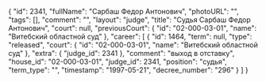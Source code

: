 {
    "id": 2341,
    "fullName": "Сарбаш Федор Антонович",
    "photoURL": "",
    "tags": [],
    "comment": "",
    "layout": "judge",
    "title": "Судья Сарбаш Федор Антонович",
    "court": null,
    "previousCourt": {
        "id": "02-000-03-01",
        "name": "Витебский областной суд"
    },
    "career": [
        {
            "id": 1464,
            "term": null,
            "type": "released",
            "court": {
                "id": "02-000-03-01",
                "name": "Витебский областной суд"
            },
            "extra": {
                "judge_id": 2341
            },
            "comment": "выход в отставку",
            "house_id": "02-000-03-01",
            "judge_id": 2341,
            "position": "судья",
            "term_type": "",
            "timestamp": "1997-05-21",
            "decree_number": "296"
        }
    ]
}